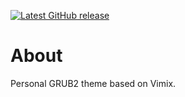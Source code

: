 [![Latest GitHub release](https://img.shields.io/github/v/release/hmlendea/grub2-theme-nuci)](https://github.com/hmlendea/grub2-theme-nuci/releases/latest)

# About

Personal GRUB2 theme based on Vimix.
